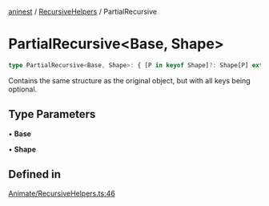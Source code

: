 [aninest](../../index.md) / [RecursiveHelpers](../index.md) / PartialRecursive

# PartialRecursive\<Base, Shape\>

```ts
type PartialRecursive<Base, Shape>: { [P in keyof Shape]?: Shape[P] extends Base ? Base : PartialRecursive<Base, Shape[P]> };
```

Contains the same structure as the original object, but with all keys
being optional.

## Type Parameters

• **Base**

• **Shape**

## Defined in

[Animate/RecursiveHelpers.ts:46](https://github.com/zphrs/aninest/blob/988b5e8ac7585d70f507e793229537041ab3eea8/core/src/Animate/RecursiveHelpers.ts#L46)
